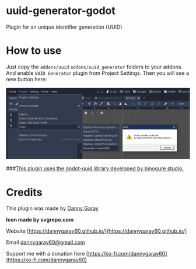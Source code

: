 # uuid-generator-godot
Plugin for an unique identifier generation (UUID)

# How to use
Just copy the `addons/uuid` `addons/uuid_generator` folders to your addons. And enable `UUID Generator` plugin from Project Settings.
Then you will see a new button here:

![](https://raw.githubusercontent.com/dannygaray60/uuid-generator-godot/main/how_to_use.png)

###[This plugin uses the godot-uuid library developed by binogure studio.](https://github.com/binogure-studio/godot-uuid)

# Credits

This plugin was made by [Danny Garay](https://twitter.com/dannygaray60)

**Icon made by svgrepo.com**

Website
[https://dannygaray60.github.io/](https://dannygaray60.github.io/)

Email
[dannygaray60@gmail.com](mailto:dannygaray60@gmail.com)

Support me with a donation here
[https://ko-fi.com/dannygaray60](https://ko-fi.com/dannygaray60)